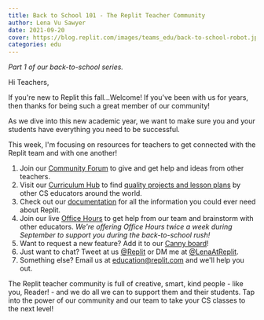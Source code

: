 ```yaml
---
title: Back to School 101 - The Replit Teacher Community
author: Lena Vu Sawyer
date: 2021-09-20
cover: https://blog.replit.com/images/teams_edu/back-to-school-robot.jpg
categories: edu
---
```


*Part 1 of our back-to-school series.* 

Hi Teachers,

If you're new to Replit this fall...Welcome! If you've been with us for years, then thanks for being such a great member of our community! 

As we dive into this new academic year, we want to make sure you and your students have everything you need to be successful. 

This week, I'm focusing on resources for teachers to get connected with the Replit team and with one another! 

1. Join our [Community Forum](https://community.replit.com/) to give and get help and ideas from other teachers. 
2. Visit our [Curriculum Hub](https://replit.com/curriculum) to find [quality projects and lesson plans](https://blog.replit.com/curriculum-hub) by other CS educators around the world. 
3. Check out our [documentation](https://docs.replit.com/teams/intro-teams-education) for all the information you could ever need about Replit. 
4. Join our live [Office Hours](https://www.eventbrite.com/e/replit-teams-for-education-office-hours-tickets-151837105871) to get help from our team and brainstorm with other educators. *We're offering Office Hours twice a week during September to support you during the back-to-school rush!*
5. Want to request a new feature? Add it to our [Canny board](https://replit.canny.io/teams-for-education)! 
6. Just want to chat? Tweet at us [@Replit](https://twitter.com/replit) or DM me at [@LenaAtReplit](https://twitter.com/LenaAtReplit).
7. Something else? Email us at [education@replit.com](mailto:education@replit.com) and we'll help you out.

The Replit teacher community is full of creative, smart, kind people - like you, Reader! - and we do all we can to support them and their students. Tap into the power of our community and our team to take your CS classes to the next level!